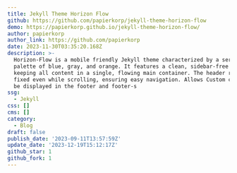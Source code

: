 ```yaml
---
title: Jekyll Theme Horizon Flow
github: https://github.com/papierkorp/jekyll-theme-horizon-flow
demo: https://papierkorp.github.io/jekyll-theme-horizon-flow/
author: papierkorp
author_link: https://github.com/papierkorp
date: 2023-11-30T03:35:20.168Z
description: >-
  Horizon-Flow is a mobile friendly Jekyll theme characterized by a serene color
  palette of blue, gray, and orange. It features a clean, sidebar-free layout,
  keeping all content in a single, flowing main container. The header remains
  fixed even while scrolling, ensuring easy navigation. Allows Custom content to
  be displayed in the footer and footer-s
ssg:
  - Jekyll
css: []
cms: []
category:
  - Blog
draft: false
publish_date: '2023-09-11T13:57:59Z'
update_date: '2023-12-19T15:12:17Z'
github_star: 1
github_fork: 1
---
```

